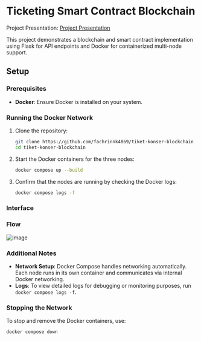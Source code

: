 
# Ticketing Smart Contract Blockchain

Project Presentation: [Project Presentation](https://docs.google.com/presentation/d/1mVsFcYpO-7IKwj4GLoTrnK8p_2PQxy2RlsX6sXDWBvs/edit?usp=sharing)

This project demonstrates a blockchain and smart contract implementation using Flask for API endpoints and Docker for containerized multi-node support.

## Setup

### Prerequisites

- **Docker**: Ensure Docker is installed on your system.

### Running the Docker Network

1. Clone the repository:

   ```bash
   git clone https://github.com/fachrinnk4869/tiket-konser-blockchain
   cd tiket-konser-blockchain

   ```

2. Start the Docker containers for the three nodes:

   ```bash
   docker compose up --build
   ```

3. Confirm that the nodes are running by checking the Docker logs:

   ```bash
   docker compose logs -f
   ```
### Interface

### Flow
![image](https://github.com/user-attachments/assets/26eefc63-460d-4832-95bd-48331abd9471)


### Additional Notes

- **Network Setup**: Docker Compose handles networking automatically. Each node runs in its own container and communicates via internal Docker networking.
- **Logs**: To view detailed logs for debugging or monitoring purposes, run `docker compose logs -f`.

### Stopping the Network

To stop and remove the Docker containers, use:

```bash
docker compose down
```

